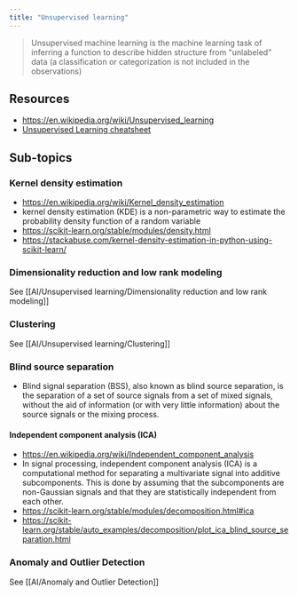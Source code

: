```yaml
---
title: "Unsupervised learning"
---
```


> Unsupervised machine learning is the machine learning task of inferring a function to describe hidden structure from "unlabeled" data (a classification or categorization is not included in the observations)

## Resources
- https://en.wikipedia.org/wiki/Unsupervised_learning
- [Unsupervised Learning cheatsheet](https://stanford.edu/~shervine/teaching/cs-229/cheatsheet-unsupervised-learning)

## Sub-topics
### Kernel density estimation
- https://en.wikipedia.org/wiki/Kernel_density_estimation
- kernel density estimation (KDE) is a non-parametric way to estimate the probability density function of a random variable
- https://scikit-learn.org/stable/modules/density.html
- https://stackabuse.com/kernel-density-estimation-in-python-using-scikit-learn/

### Dimensionality reduction and low rank modeling
See [[AI/Unsupervised learning/Dimensionality reduction and low rank modeling]]

### Clustering 
See [[AI/Unsupervised learning/Clustering]]

### Blind source separation
- Blind signal separation (BSS), also known as blind source separation, is the separation of a set of source signals from a set of mixed signals, without the aid of information (or with very little information) about the source signals or the mixing process.

#### Independent component analysis (ICA)
- https://en.wikipedia.org/wiki/Independent_component_analysis
- In signal processing, independent component analysis (ICA) is a computational method for separating a multivariate signal into additive subcomponents. This is done by assuming that the subcomponents are non-Gaussian signals and that they are statistically independent from each other.
- https://scikit-learn.org/stable/modules/decomposition.html#ica
- https://scikit-learn.org/stable/auto_examples/decomposition/plot_ica_blind_source_separation.html

### Anomaly and Outlier Detection
See [[AI/Anomaly and Outlier Detection]]
